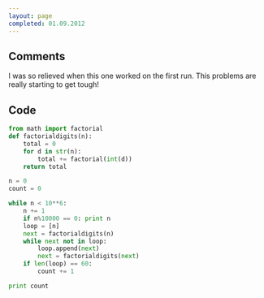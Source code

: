 ```yaml
---
layout: page
completed: 01.09.2012
---
```


## Comments

I was so relieved when this one worked on the first run. This problems are
really starting to get tough!

## Code

```python
from math import factorial
def factorialdigits(n):
	total = 0
	for d in str(n):
		total += factorial(int(d))
	return total

n = 0
count = 0

while n < 10**6:
	n += 1
	if n%10000 == 0: print n
	loop = [n]
	next = factorialdigits(n)
	while next not in loop:
		loop.append(next)
		next = factorialdigits(next)
	if len(loop) == 60:
		count += 1

print count
```

